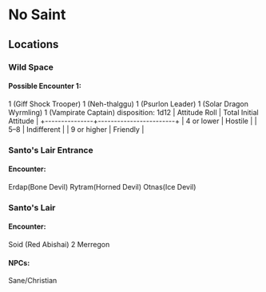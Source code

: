 # No Saint

## Locations
### Wild Space
#### Possible Encounter 1:
1 (Giff Shock Trooper)
1 (Neh-thalggu)
1 (Psurlon Leader)
1 (Solar Dragon Wyrmling)
1 (Vampirate Captain)
disposition: 1d12
| Attitude Roll | Total	Initial Attitude |
+---------------+------------------------+
| 4 or lower |	Hostile |
| 5–8 |	Indifferent |
| 9 or higher |	Friendly |

### Santo's Lair Entrance
#### Encounter:
Erdap(Bone Devil)
Rytram(Horned Devil)
Otnas(Ice Devil)

### Santo's Lair
#### Encounter:
Soid (Red Abishai)
2 Merregon

#### NPCs:
Sane/Christian
